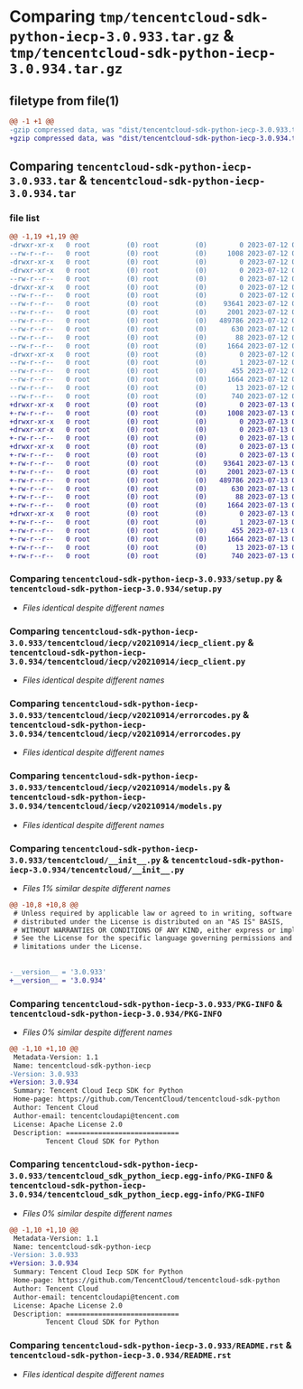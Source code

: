 # Comparing `tmp/tencentcloud-sdk-python-iecp-3.0.933.tar.gz` & `tmp/tencentcloud-sdk-python-iecp-3.0.934.tar.gz`

## filetype from file(1)

```diff
@@ -1 +1 @@
-gzip compressed data, was "dist/tencentcloud-sdk-python-iecp-3.0.933.tar", last modified: Wed Jul 12 00:31:29 2023, max compression
+gzip compressed data, was "dist/tencentcloud-sdk-python-iecp-3.0.934.tar", last modified: Thu Jul 13 00:24:08 2023, max compression
```

## Comparing `tencentcloud-sdk-python-iecp-3.0.933.tar` & `tencentcloud-sdk-python-iecp-3.0.934.tar`

### file list

```diff
@@ -1,19 +1,19 @@
-drwxr-xr-x   0 root         (0) root         (0)        0 2023-07-12 00:31:29.000000 tencentcloud-sdk-python-iecp-3.0.933/
--rw-r--r--   0 root         (0) root         (0)     1008 2023-07-12 00:31:29.000000 tencentcloud-sdk-python-iecp-3.0.933/setup.py
-drwxr-xr-x   0 root         (0) root         (0)        0 2023-07-12 00:31:29.000000 tencentcloud-sdk-python-iecp-3.0.933/tencentcloud/
-drwxr-xr-x   0 root         (0) root         (0)        0 2023-07-12 00:31:29.000000 tencentcloud-sdk-python-iecp-3.0.933/tencentcloud/iecp/
--rw-r--r--   0 root         (0) root         (0)        0 2023-07-12 00:31:29.000000 tencentcloud-sdk-python-iecp-3.0.933/tencentcloud/iecp/__init__.py
-drwxr-xr-x   0 root         (0) root         (0)        0 2023-07-12 00:31:29.000000 tencentcloud-sdk-python-iecp-3.0.933/tencentcloud/iecp/v20210914/
--rw-r--r--   0 root         (0) root         (0)        0 2023-07-12 00:31:29.000000 tencentcloud-sdk-python-iecp-3.0.933/tencentcloud/iecp/v20210914/__init__.py
--rw-r--r--   0 root         (0) root         (0)    93641 2023-07-12 00:31:29.000000 tencentcloud-sdk-python-iecp-3.0.933/tencentcloud/iecp/v20210914/iecp_client.py
--rw-r--r--   0 root         (0) root         (0)     2001 2023-07-12 00:31:29.000000 tencentcloud-sdk-python-iecp-3.0.933/tencentcloud/iecp/v20210914/errorcodes.py
--rw-r--r--   0 root         (0) root         (0)   489786 2023-07-12 00:31:29.000000 tencentcloud-sdk-python-iecp-3.0.933/tencentcloud/iecp/v20210914/models.py
--rw-r--r--   0 root         (0) root         (0)      630 2023-07-12 00:31:29.000000 tencentcloud-sdk-python-iecp-3.0.933/tencentcloud/__init__.py
--rw-r--r--   0 root         (0) root         (0)       88 2023-07-12 00:31:29.000000 tencentcloud-sdk-python-iecp-3.0.933/setup.cfg
--rw-r--r--   0 root         (0) root         (0)     1664 2023-07-12 00:31:29.000000 tencentcloud-sdk-python-iecp-3.0.933/PKG-INFO
-drwxr-xr-x   0 root         (0) root         (0)        0 2023-07-12 00:31:29.000000 tencentcloud-sdk-python-iecp-3.0.933/tencentcloud_sdk_python_iecp.egg-info/
--rw-r--r--   0 root         (0) root         (0)        1 2023-07-12 00:31:29.000000 tencentcloud-sdk-python-iecp-3.0.933/tencentcloud_sdk_python_iecp.egg-info/dependency_links.txt
--rw-r--r--   0 root         (0) root         (0)      455 2023-07-12 00:31:29.000000 tencentcloud-sdk-python-iecp-3.0.933/tencentcloud_sdk_python_iecp.egg-info/SOURCES.txt
--rw-r--r--   0 root         (0) root         (0)     1664 2023-07-12 00:31:29.000000 tencentcloud-sdk-python-iecp-3.0.933/tencentcloud_sdk_python_iecp.egg-info/PKG-INFO
--rw-r--r--   0 root         (0) root         (0)       13 2023-07-12 00:31:29.000000 tencentcloud-sdk-python-iecp-3.0.933/tencentcloud_sdk_python_iecp.egg-info/top_level.txt
--rw-r--r--   0 root         (0) root         (0)      740 2023-07-12 00:31:29.000000 tencentcloud-sdk-python-iecp-3.0.933/README.rst
+drwxr-xr-x   0 root         (0) root         (0)        0 2023-07-13 00:24:08.000000 tencentcloud-sdk-python-iecp-3.0.934/
+-rw-r--r--   0 root         (0) root         (0)     1008 2023-07-13 00:24:08.000000 tencentcloud-sdk-python-iecp-3.0.934/setup.py
+drwxr-xr-x   0 root         (0) root         (0)        0 2023-07-13 00:24:08.000000 tencentcloud-sdk-python-iecp-3.0.934/tencentcloud/
+drwxr-xr-x   0 root         (0) root         (0)        0 2023-07-13 00:24:08.000000 tencentcloud-sdk-python-iecp-3.0.934/tencentcloud/iecp/
+-rw-r--r--   0 root         (0) root         (0)        0 2023-07-13 00:24:08.000000 tencentcloud-sdk-python-iecp-3.0.934/tencentcloud/iecp/__init__.py
+drwxr-xr-x   0 root         (0) root         (0)        0 2023-07-13 00:24:08.000000 tencentcloud-sdk-python-iecp-3.0.934/tencentcloud/iecp/v20210914/
+-rw-r--r--   0 root         (0) root         (0)        0 2023-07-13 00:24:08.000000 tencentcloud-sdk-python-iecp-3.0.934/tencentcloud/iecp/v20210914/__init__.py
+-rw-r--r--   0 root         (0) root         (0)    93641 2023-07-13 00:24:08.000000 tencentcloud-sdk-python-iecp-3.0.934/tencentcloud/iecp/v20210914/iecp_client.py
+-rw-r--r--   0 root         (0) root         (0)     2001 2023-07-13 00:24:08.000000 tencentcloud-sdk-python-iecp-3.0.934/tencentcloud/iecp/v20210914/errorcodes.py
+-rw-r--r--   0 root         (0) root         (0)   489786 2023-07-13 00:24:08.000000 tencentcloud-sdk-python-iecp-3.0.934/tencentcloud/iecp/v20210914/models.py
+-rw-r--r--   0 root         (0) root         (0)      630 2023-07-13 00:24:08.000000 tencentcloud-sdk-python-iecp-3.0.934/tencentcloud/__init__.py
+-rw-r--r--   0 root         (0) root         (0)       88 2023-07-13 00:24:08.000000 tencentcloud-sdk-python-iecp-3.0.934/setup.cfg
+-rw-r--r--   0 root         (0) root         (0)     1664 2023-07-13 00:24:08.000000 tencentcloud-sdk-python-iecp-3.0.934/PKG-INFO
+drwxr-xr-x   0 root         (0) root         (0)        0 2023-07-13 00:24:08.000000 tencentcloud-sdk-python-iecp-3.0.934/tencentcloud_sdk_python_iecp.egg-info/
+-rw-r--r--   0 root         (0) root         (0)        1 2023-07-13 00:24:08.000000 tencentcloud-sdk-python-iecp-3.0.934/tencentcloud_sdk_python_iecp.egg-info/dependency_links.txt
+-rw-r--r--   0 root         (0) root         (0)      455 2023-07-13 00:24:08.000000 tencentcloud-sdk-python-iecp-3.0.934/tencentcloud_sdk_python_iecp.egg-info/SOURCES.txt
+-rw-r--r--   0 root         (0) root         (0)     1664 2023-07-13 00:24:08.000000 tencentcloud-sdk-python-iecp-3.0.934/tencentcloud_sdk_python_iecp.egg-info/PKG-INFO
+-rw-r--r--   0 root         (0) root         (0)       13 2023-07-13 00:24:08.000000 tencentcloud-sdk-python-iecp-3.0.934/tencentcloud_sdk_python_iecp.egg-info/top_level.txt
+-rw-r--r--   0 root         (0) root         (0)      740 2023-07-13 00:24:08.000000 tencentcloud-sdk-python-iecp-3.0.934/README.rst
```

### Comparing `tencentcloud-sdk-python-iecp-3.0.933/setup.py` & `tencentcloud-sdk-python-iecp-3.0.934/setup.py`

 * *Files identical despite different names*

### Comparing `tencentcloud-sdk-python-iecp-3.0.933/tencentcloud/iecp/v20210914/iecp_client.py` & `tencentcloud-sdk-python-iecp-3.0.934/tencentcloud/iecp/v20210914/iecp_client.py`

 * *Files identical despite different names*

### Comparing `tencentcloud-sdk-python-iecp-3.0.933/tencentcloud/iecp/v20210914/errorcodes.py` & `tencentcloud-sdk-python-iecp-3.0.934/tencentcloud/iecp/v20210914/errorcodes.py`

 * *Files identical despite different names*

### Comparing `tencentcloud-sdk-python-iecp-3.0.933/tencentcloud/iecp/v20210914/models.py` & `tencentcloud-sdk-python-iecp-3.0.934/tencentcloud/iecp/v20210914/models.py`

 * *Files identical despite different names*

### Comparing `tencentcloud-sdk-python-iecp-3.0.933/tencentcloud/__init__.py` & `tencentcloud-sdk-python-iecp-3.0.934/tencentcloud/__init__.py`

 * *Files 1% similar despite different names*

```diff
@@ -10,8 +10,8 @@
 # Unless required by applicable law or agreed to in writing, software
 # distributed under the License is distributed on an "AS IS" BASIS,
 # WITHOUT WARRANTIES OR CONDITIONS OF ANY KIND, either express or implied.
 # See the License for the specific language governing permissions and
 # limitations under the License.
 
 
-__version__ = '3.0.933'
+__version__ = '3.0.934'
```

### Comparing `tencentcloud-sdk-python-iecp-3.0.933/PKG-INFO` & `tencentcloud-sdk-python-iecp-3.0.934/PKG-INFO`

 * *Files 0% similar despite different names*

```diff
@@ -1,10 +1,10 @@
 Metadata-Version: 1.1
 Name: tencentcloud-sdk-python-iecp
-Version: 3.0.933
+Version: 3.0.934
 Summary: Tencent Cloud Iecp SDK for Python
 Home-page: https://github.com/TencentCloud/tencentcloud-sdk-python
 Author: Tencent Cloud
 Author-email: tencentcloudapi@tencent.com
 License: Apache License 2.0
 Description: ============================
         Tencent Cloud SDK for Python
```

### Comparing `tencentcloud-sdk-python-iecp-3.0.933/tencentcloud_sdk_python_iecp.egg-info/PKG-INFO` & `tencentcloud-sdk-python-iecp-3.0.934/tencentcloud_sdk_python_iecp.egg-info/PKG-INFO`

 * *Files 0% similar despite different names*

```diff
@@ -1,10 +1,10 @@
 Metadata-Version: 1.1
 Name: tencentcloud-sdk-python-iecp
-Version: 3.0.933
+Version: 3.0.934
 Summary: Tencent Cloud Iecp SDK for Python
 Home-page: https://github.com/TencentCloud/tencentcloud-sdk-python
 Author: Tencent Cloud
 Author-email: tencentcloudapi@tencent.com
 License: Apache License 2.0
 Description: ============================
         Tencent Cloud SDK for Python
```

### Comparing `tencentcloud-sdk-python-iecp-3.0.933/README.rst` & `tencentcloud-sdk-python-iecp-3.0.934/README.rst`

 * *Files identical despite different names*

